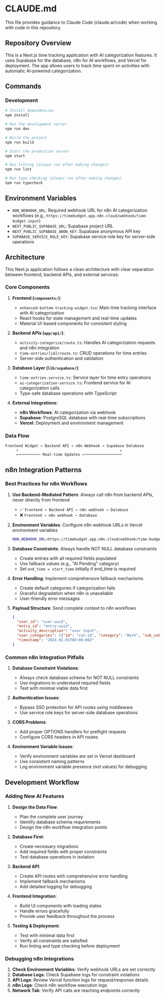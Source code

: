 # CLAUDE.md

This file provides guidance to Claude Code (claude.ai/code) when working with code in this repository.

## Repository Overview

This is a Next.js time tracking application with AI categorization features. It uses Supabase for the database, n8n for AI workflows, and Vercel for deployment. The app allows users to track time spent on activities with automatic AI-powered categorization.

## Commands

### Development

```bash
# Install dependencies
npm install

# Run the development server
npm run dev

# Build the project
npm run build

# Start the production server
npm start

# Run linting (always run after making changes)
npm run lint

# Run type checking (always run after making changes)
npm run typecheck
```

## Environment Variables

- `N8N_WEBHOOK_URL`: Required webhook URL for n8n AI categorization workflows (e.g., `https://timebudget.app.n8n.cloud/webhook/time-budget-input`)
- `NEXT_PUBLIC_SUPABASE_URL`: Supabase project URL
- `NEXT_PUBLIC_SUPABASE_ANON_KEY`: Supabase anonymous API key
- `SUPABASE_SERVICE_ROLE_KEY`: Supabase service role key for server-side operations

## Architecture

This Next.js application follows a clean architecture with clear separation between frontend, backend APIs, and external services:

### Core Components

1. **Frontend (`components/`)**:
   - `enhanced-bottom-tracking-widget.tsx`: Main time tracking interface with AI categorization
   - React hooks for state management and real-time updates
   - Material UI-based components for consistent styling

2. **Backend APIs (`app/api/`)**:
   - `activity-categorize/route.ts`: Handles AI categorization requests and n8n integration
   - `time-entries/[id]/route.ts`: CRUD operations for time entries
   - Server-side authentication and validation

3. **Database Layer (`lib/supabase/`)**:
   - `time-entries-service.ts`: Service layer for time entry operations
   - `ai-categorization-service.ts`: Frontend service for AI categorization calls
   - Type-safe database operations with TypeScript

4. **External Integrations**:
   - **n8n Workflows**: AI categorization via webhook
   - **Supabase**: PostgreSQL database with real-time subscriptions
   - **Vercel**: Deployment and environment management

### Data Flow

```
Frontend Widget → Backend API → n8n Webhook → Supabase Database
     ↑                                              ↓
     ←────────── Real-time Updates ←─────────────────
```

## n8n Integration Patterns

### Best Practices for n8n Workflows

1. **Use Backend-Mediated Pattern**: Always call n8n from backend APIs, never directly from frontend
   - ✅ `Frontend → Backend API → n8n webhook → Database`
   - ❌ `Frontend → n8n webhook → Database`

2. **Environment Variables**: Configure n8n webhook URLs in Vercel environment variables
   ```bash
   N8N_WEBHOOK_URL=https://timebudget.app.n8n.cloud/webhook/time-budget-input
   ```

3. **Database Constraints**: Always handle NOT NULL database constraints
   - Create entries with all required fields populated
   - Use fallback values (e.g., "AI Pending" category)
   - Set `end_time = start_time` initially if end_time is required

4. **Error Handling**: Implement comprehensive fallback mechanisms
   - Create default categories if categorization fails
   - Graceful degradation when n8n is unavailable
   - User-friendly error messages

5. **Payload Structure**: Send complete context to n8n workflows
   ```json
   {
     "user_id": "user-uuid",
     "entry_id": "entry-uuid",
     "activity_description": "user input",
     "user_categories": [{"id": "cat-id", "category": "Work", "sub_categories": []}],
     "timestamp": "2024-01-01T00:00:00Z"
   }
   ```

### Common n8n Integration Pitfalls

1. **Database Constraint Violations**: 
   - Always check database schema for NOT NULL constraints
   - Use migrations to understand required fields
   - Test with minimal viable data first

2. **Authentication Issues**:
   - Bypass SSO protection for API routes using middleware
   - Use service role keys for server-side database operations

3. **CORS Problems**:
   - Add proper OPTIONS handlers for preflight requests
   - Configure CORS headers in API routes

4. **Environment Variable Issues**:
   - Verify environment variables are set in Vercel dashboard
   - Use consistent naming patterns
   - Log environment variable presence (not values) for debugging

## Development Workflow

### Adding New AI Features

1. **Design the Data Flow**:
   - Plan the complete user journey
   - Identify database schema requirements
   - Design the n8n workflow integration points

2. **Database First**:
   - Create necessary migrations
   - Add required fields with proper constraints
   - Test database operations in isolation

3. **Backend API**:
   - Create API routes with comprehensive error handling
   - Implement fallback mechanisms
   - Add detailed logging for debugging

4. **Frontend Integration**:
   - Build UI components with loading states
   - Handle errors gracefully
   - Provide user feedback throughout the process

5. **Testing & Deployment**:
   - Test with minimal data first
   - Verify all constraints are satisfied
   - Run linting and type checking before deployment

### Debugging n8n Integrations

1. **Check Environment Variables**: Verify webhook URLs are set correctly
2. **Database Logs**: Check Supabase logs for constraint violations
3. **API Logs**: Review Vercel function logs for request/response details
4. **n8n Logs**: Check n8n workflow execution logs
5. **Network Tab**: Verify API calls are reaching endpoints correctly
